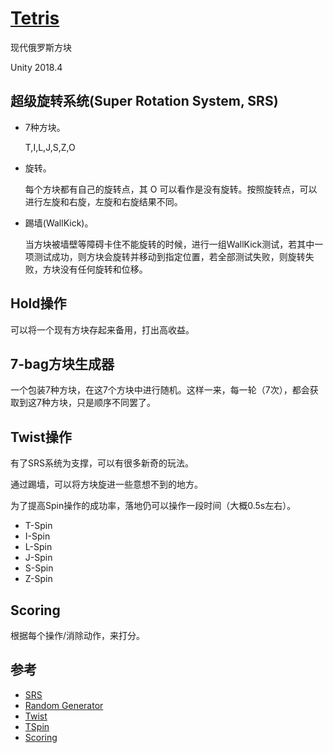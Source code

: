 # [Tetris](http://harddrop.com/wiki/Tetris_Wiki)

现代俄罗斯方块

Unity 2018.4

## 超级旋转系统(Super Rotation System, SRS)

- 7种方块。

    T,I,L,J,S,Z,O

- 旋转。

    每个方块都有自己的旋转点，其 O 可以看作是没有旋转。按照旋转点，可以进行左旋和右旋，左旋和右旋结果不同。

- 踢墙(WallKick)。

    当方块被墙壁等障碍卡住不能旋转的时候，进行一组WallKick测试，若其中一项测试成功，则方块会旋转并移动到指定位置，若全部测试失败，则旋转失败，方块没有任何旋转和位移。

## Hold操作

可以将一个现有方块存起来备用，打出高收益。

## 7-bag方块生成器

一个包装7种方块，在这7个方块中进行随机。这样一来，每一轮（7次），都会获取到这7种方块，只是顺序不同罢了。

## Twist操作

有了SRS系统为支撑，可以有很多新奇的玩法。

通过踢墙，可以将方块旋进一些意想不到的地方。

为了提高Spin操作的成功率，落地仍可以操作一段时间（大概0.5s左右）。

- T-Spin
- I-Spin
- L-Spin
- J-Spin
- S-Spin
- Z-Spin

## Scoring

根据每个操作/消除动作，来打分。

## 参考

- [SRS](http://harddrop.com/wiki/SRS)
- [Random Generator](http://harddrop.com/wiki/Random_Generator)
- [Twist](http://harddrop.com/wiki/List_of_twists)
- [TSpin](http://harddrop.com/wiki/T-Spin)
- [Scoring](http://harddrop.com/wiki/Scoring)
